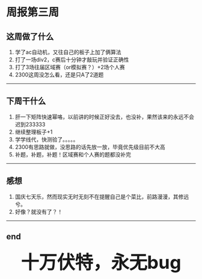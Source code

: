 # 周报第三周
## 这周做了什么
1. 学了ac自动机，又往自己的板子上加了俩算法
2. 打了一场div2，c赛后十分钟才敲玩并验证正确性
3. 打了3场往届区域赛（or模拟赛？）+2场个人赛
4. 2300这周没怎么看，还是只A了2道题

---
## 下周干什么
1. 肝一下矩阵快速幂咯，以前讲的时候正好没去，也没补，果然该来的永远不会迟到233333
2. 继续整理板子+1
3. 学学线代，快测验了。。。。。
4. 2300有思路就做，没思路的话先放一放，毕竟优先级目前不大高
5. 补题，补题，补题！区域赛和个人赛的题都没补完
---
## 感想
1. 国庆七天乐，然而现实无时无刻不在提醒自己是个菜比，前路漫漫，其修远兮。
2. 好像？就没有了？！

---
## end

<font size=21><center>**十万伏特，永无bug**</font>
